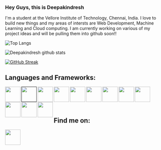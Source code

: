 ### Hey Guys, this is Deepakindresh
<p>I'm a student at the Vellore Institute of Technology, Chennai, India. I love to build new things and my areas of intersts are Web Development, Machine Learning and Cloud computing. I am currently working on various of my project ideas and will be pulling them into github soon!!</p>

![Top Langs](https://github-readme-stats.vercel.app/api/top-langs/?username=Deepakindresh&layout=compact&theme=radical&langs_count=10&hide=ShaderLab,LLVM)

![Deepakindresh github stats](https://github-readme-stats.vercel.app/api?username=Deepakindresh&show_icons=true&theme=radical)

[![GitHub Streak](https://github-readme-streak-stats.herokuapp.com/?user=Deepakindresh&theme=radical)](https://git.io/streak-stats)


## Languages and Frameworks:
[<img src="https://cdn.jsdelivr.net/gh/devicons/devicon/icons/cplusplus/cplusplus-original.svg" width="50px" alt="" align="left">](https://www.cplusplus.com/)
[<img src="https://cdn.jsdelivr.net/gh/devicons/devicon/icons/c/c-original.svg" width="50px" alt="" align="left" >]()
[<img src="https://cdn.jsdelivr.net/gh/devicons/devicon/icons/css3/css3-original.svg" width="50px" alt="" align="left" >](https://developer.mozilla.org/en-US/docs/Web/CSS)
[<img src="https://cdn.jsdelivr.net/gh/devicons/devicon/icons/html5/html5-original.svg" width="50px" alt="" align="left" >](https://developer.mozilla.org/en-US/docs/Web/HTML)
[<img src="https://cdn.jsdelivr.net/gh/devicons/devicon/icons/python/python-original.svg" width="50px" alt="" align="left" >](https://www.python.org/)
[<img src="https://cdn.jsdelivr.net/gh/devicons/devicon/icons/javascript/javascript-original.svg" width="50px" alt="" align="left" >](https://www.javascript.com/)
[<img src="https://cdn.jsdelivr.net/gh/devicons/devicon/icons/react/react-original.svg" width="50px" alt="" align="left" >](https://reactjs.org/)
[<img src="https://cdn.jsdelivr.net/gh/devicons/devicon/icons/tensorflow/tensorflow-original.svg" width="50px" alt="" align="left" >](https://www.tensorflow.org/)
[<img src="https://cdn.jsdelivr.net/gh/devicons/devicon/icons/amazonwebservices/amazonwebservices-original-wordmark.svg" width="50px" alt="" align="left" >](https://aws.amazon.com/)
[<img src="https://cdn.jsdelivr.net/gh/devicons/devicon/icons/googlecloud/googlecloud-original.svg" width="50px" alt="" align="left" >](https://cloud.google.com/)
[<img src="https://cdn.jsdelivr.net/gh/devicons/devicon/icons/r/r-original.svg" width="50px" alt="" align="left" >](https://www.r-project.org/)
[<img src="https://cdn.jsdelivr.net/gh/devicons/devicon/icons/go/go-original-wordmark.svg" width="50px" alt="" align="left" >](https://go.dev/)

<br />
<br />
<br />
<br />

## Find me on:
[<img src="https://simpleicons.org/icons/linkedin.svg" width="50px" alt="" align="left">](https://www.linkedin.com/in/deepakindresh-n-a15b30193/)  
